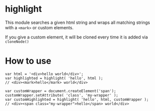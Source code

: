 highlight
=========

This module searches a given html string and wraps all matching strings with a `<mark>` or custom elements.

If you give a custom element, it will be cloned every time it is added via `cloneNode()`

# How to use

	var html = '<div>hello world</div>';
	var highlighted = highlight( 'hello', html );
	// <div><mark>hello</mark> world</div>
	
	var customWrapper = document.createElement('span');
	customWrapper.setAttribute( 'class', 'my-wrapper' );
	var customHighlighted = highlight( 'hello', html, customWrapper );
	// <div><span class="my-wrapper">hello</span> world</div>
